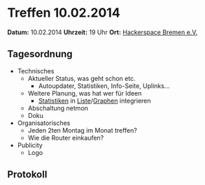 # Treffen 10.02.2014

**Datum:** 10.02.2014 **Uhrzeit:** 19 Uhr **Ort:** [Hackerspace Bremen e.V.](http://http://www.hackerspace-bremen.de)

## Tagesordnung

* Technisches
  * Aktueller Status, was geht schon etc.
     * Autoupdater, Statistiken, Info-Seite, Uplinks...
  * Weitere Planung, was hat wer für Ideen
     * [Statistiken](http://vpn02.bremen.freifunk.net/map/?10:fe:ed:e5:fb:22) in [Liste](https://netmon.wellenfunk.de/map/list.html)/[Graphen](https://netmon.wellenfunk.de/map/graph.html) integrieren
  * Abschaltung netmon
  * Doku
* Organisatorisches
  * Jeden 2ten Montag im Monat treffen? 
  * Wie die Router einkaufen?
* Publicity
  * Logo

## Protokoll
